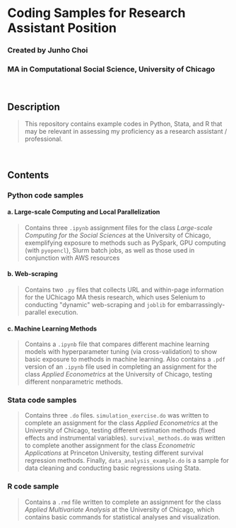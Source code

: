 # Coding Samples for Research Assistant Position
### Created by **Junho Choi**
### MA in Computational Social Science, University of Chicago
<br/>

## Description
> This repository contains example codes in Python, Stata, and R that may be relevant in assessing my proficiency as a research assistant / professional.
<br/>

## Contents
### Python code samples
#### a. Large-scale Computing and Local Parallelization
> Contains three `.ipynb` assignment files for the class *Large-scale Computing for the Social Sciences* at the University of Chicago, exemplifying exposure to methods such as PySpark, GPU computing (with `pyopencl`), Slurm batch jobs, as well as those used in conjunction with AWS resources 
#### b. Web-scraping
> Contains two `.py` files that collects URL and within-page information for the UChicago MA thesis research, which uses Selenium to conducting "dynamic" web-scraping and `joblib` for embarrassingly-parallel execution.
#### c. Machine Learning Methods
> Contains a `.ipynb` file that compares different machine learning models with hyperparameter tuning (via cross-validation) to show basic exposure to methods in machine learning. Also contains a `.pdf` version of an `.ipynb` file used in completing an assignment for the class *Applied Econometrics* at the University of Chicago, testing different nonparametric methods.

### Stata code samples
> Contains three `.do` files. `simulation_exercise.do` was written to complete an assignment for the class *Applied Econometrics* at the University of Chicago, testing different estimation methods (fixed effects and instrumental variables). `survival_methods.do` was written to complete another assignment for the class *Econometric Applications* at Princeton University, testing different survival regression methods. Finally, `data_analysis_example.do` is a sample for data cleaning and conducting basic regressions using Stata.

### R code sample
> Contains a `.rmd` file written to complete an assignment for the class *Applied Multivariate Analysis* at the University of Chicago, which contains basic commands for statistical analyses and visualization.
